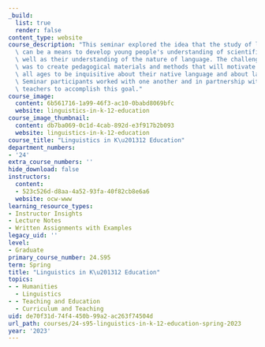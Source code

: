 ```yaml
---
_build:
  list: true
  render: false
content_type: website
course_description: "This seminar explored the idea that the study of linguistics\
  \ can be a means to develop young people's understanding of scientific inquiry as\
  \ well as their understanding of the nature of language. The challenge of this seminar\
  \ was to create pedagogical materials and methods that will motivate learners of\
  \ all ages to be inquisitive about their native language and about language in general.\
  \ Seminar participants worked with one another and in partnership with K\u201312\
  \ teachers to accomplish this goal."
course_image:
  content: 6b561716-1a99-46f3-ac10-0babd8069bfc
  website: linguistics-in-k-12-education
course_image_thumbnail:
  content: db7ba069-0c1d-4cab-892d-e3f917b2b093
  website: linguistics-in-k-12-education
course_title: "Linguistics in K\u201312 Education"
department_numbers:
- '24'
extra_course_numbers: ''
hide_download: false
instructors:
  content:
  - 523c526d-d8aa-4a52-93fa-40f82cb8e6a6
  website: ocw-www
learning_resource_types:
- Instructor Insights
- Lecture Notes
- Written Assignments with Examples
legacy_uid: ''
level:
- Graduate
primary_course_number: 24.S95
term: Spring
title: "Linguistics in K\u201312 Education"
topics:
- - Humanities
  - Linguistics
- - Teaching and Education
  - Curriculum and Teaching
uid: de70f31d-74f4-450b-99a2-ac263f74504d
url_path: courses/24-s95-linguistics-in-k-12-education-spring-2023
year: '2023'
---
```

